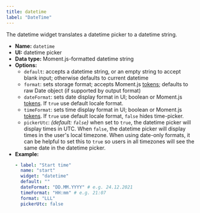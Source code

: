 ```yaml
---
title: datetime
label: "DateTime"
---
```


The datetime widget translates a datetime picker to a datetime string.

- **Name:** `datetime`
- **UI:** datetime picker
- **Data type:** Moment.js-formatted datetime string
- **Options:**
  - `default`: accepts a datetime string, or an empty string to accept blank input; otherwise defaults to current datetime
  - `format`: sets storage format; accepts Moment.js [tokens](https://momentjs.com/docs/#/parsing/string-format/); defaults to raw Date object (if supported by output format)
  - `dateFormat`: sets date display format in UI; boolean or Moment.js [tokens](https://momentjs.com/docs/#/parsing/string-format/). If `true` use default locale format.
  - `timeFormat`: sets time display format in UI; boolean or Moment.js [tokens](https://momentjs.com/docs/#/parsing/string-format/). If `true` use default locale format, `false` hides time-picker.
  - `pickerUtc`: _(default: `false`)_ when set to `true`, the datetime picker will display times in UTC. When `false`, the datetime picker will display times in the user's local timezone. When using date-only formats, it can be helpful to set this to `true` so users in all timezones will see the same date in the datetime picker.
- **Example:**
    ```yaml
    - label: "Start time"
      name: "start"
      widget: "datetime"
      default: ""
      dateFormat: "DD.MM.YYYY" # e.g. 24.12.2021
      timeFormat: "HH:mm" # e.g. 21:07
      format: "LLL"
      pickerUtc: false
    ```
